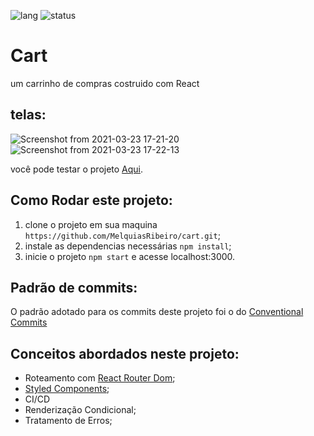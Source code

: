 ![lang](https://img.shields.io/badge/language-Javascript-yellow) ![status](https://img.shields.io/badge/Status-WIP-orange)
# Cart
um carrinho de compras costruido com React

## telas:
![Screenshot from 2021-03-23 17-21-20](https://user-images.githubusercontent.com/54459438/112212999-66f0ab00-8bfc-11eb-89d1-9f62900674c3.png)
![Screenshot from 2021-03-23 17-22-13](https://user-images.githubusercontent.com/54459438/112213008-6821d800-8bfc-11eb-98d9-6545866c2d55.png)


você pode testar o projeto [Aqui](https://cart-lac.vercel.app/).


## Como Rodar este projeto:
1. clone o projeto em sua maquina ```https://github.com/MelquiasRibeiro/cart.git```;
2. instale as dependencias necessárias ```npm install```;
3. inicie o projeto ```npm start``` e acesse localhost:3000.

## Padrão de commits:
O padrão adotado para os commits deste projeto foi o do [Conventional Commits](https://www.conventionalcommits.org/en/v1.0.0/)
 


## Conceitos abordados neste projeto:
+ Roteamento com [React Router Dom](https://reacttraining.com/react-router/web/guides/quick-start);
+ [Styled Components](https://styled-components.com/);
+ CI/CD
+ Renderização Condicional;
+ Tratamento de Erros;



